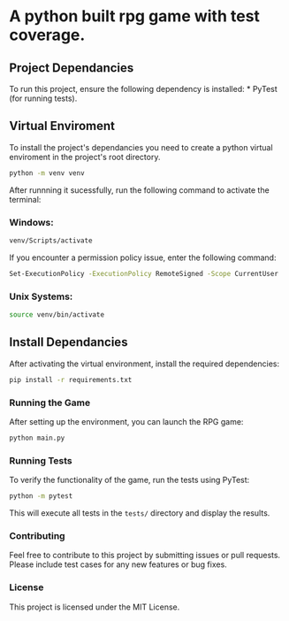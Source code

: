 # A python built rpg game with test coverage.


## Project Dependancies
   To run this project, ensure the following dependency is installed: 
    * PyTest (for running tests).

## Virtual Enviroment
  To install the project's dependancies you need to create a python virtual enviroment in the project's root directory.

  ```bash
  python -m venv venv
 ```

After runnning it sucessfully, run the following command to activate the terminal:

### Windows:

  ```bash
  venv/Scripts/activate
 ```

If you encounter a permission policy issue, enter the following command:
  ```bash
 Set-ExecutionPolicy -ExecutionPolicy RemoteSigned -Scope CurrentUser 
 ```

### Unix Systems:
  ```bash
source venv/bin/activate
 ```
## Install Dependancies
After activating the virtual environment, install the required dependencies:

  ```bash
pip install -r requirements.txt
 ```

### Running the Game

After setting up the environment, you can launch the RPG game:

  ```bash
python main.py
 ```

### Running Tests
To verify the functionality of the game, run the tests using PyTest:

  ```bash
python -m pytest
 ```
This will execute all tests in the `tests/` directory and display the results.


### Contributing
Feel free to contribute to this project by submitting issues or pull requests. Please include test cases for any new features or bug fixes.


### License
This project is licensed under the MIT License.




